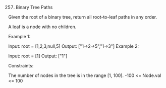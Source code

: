 257. Binary Tree Paths

Given the root of a binary tree, return all root-to-leaf paths in any order.

A leaf is a node with no children.

Example 1:

Input: root = [1,2,3,null,5]
Output: ["1->2->5","1->3"]
Example 2:

Input: root = [1]
Output: ["1"]

Constraints:

The number of nodes in the tree is in the range [1, 100].
-100 <= Node.val <= 100
